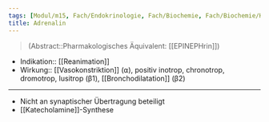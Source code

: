 ```yaml
---
tags: [Modul/m15, Fach/Endokrinologie, Fach/Biochemie, Fach/Biochemie/Hormon, Fach/Pharmakologie/Medikament/Wirkstoff, ToDo]
title: Adrenalin
---
```

> (Abstract::Pharmakologisches Äquivalent: [[EPINEPHrin]])
- Indikation:: [[Reanimation]]
- Wirkung:: [[Vasokonstriktion]] (⍺), positiv inotrop, chronotrop, dromotrop, lusitrop (β1), [[Bronchodilatation]] (β2)
---
- Nicht an synaptischer Übertragung beteiligt
- [[Katecholamine]]-Synthese
